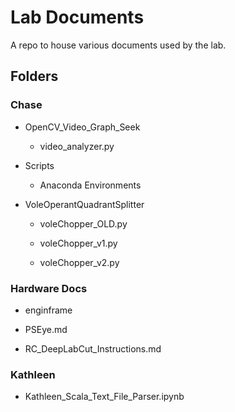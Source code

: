 # Lab Documents
A repo to house various documents used by the lab.

## Folders

### Chase
* OpenCV_Video_Graph_Seek
  * video_analyzer.py

* Scripts
  * Anaconda Environments

* VoleOperantQuadrantSplitter
  * voleChopper_OLD.py

  * voleChopper_v1.py

  * voleChopper_v2.py

### Hardware Docs
* enginframe

* PSEye.md

* RC_DeepLabCut_Instructions.md

### Kathleen

*  Kathleen_Scala_Text_File_Parser.ipynb
